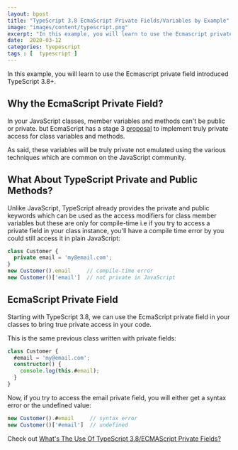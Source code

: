 ```yaml
---
layout: bpost
title: "TypeScript 3.8 EcmaScript Private Fields/Variables by Example"
image: "images/content/typescript.png"
excerpt: "In this example, you will learn to use the Ecmascript private  field introduced TypeScript 3.8+"
date:  2020-03-12
categories: tyepescript
tags : [  typescript ]
---
```


In this example, you will learn to use the Ecmascript private field introduced TypeScript 3.8+.

## Why the EcmaScript Private Field?

In your JavaScript classes, member variables and methods can't be public or private. but EcmaScript has a stage 3 [proposal](https://github.com/tc39/proposal-class-fields/) to implement truly private access for class variables and methods.

As said, these variables will be truly private not emulated using the various techniques which are common on the JavaScript community.

## What About TypeScript Private and Public Methods?

Unlike JavaScript, TypeScript already provides the private and public keywords which can be used as the access modifiers for class member variables but these are only for compile-time i.e if you try to access a private field in your class instance, you'll have a compile time error by you could still access it in plain JavaScript:

```ts
class Customer {
  private email = 'my@email.com';
}
new Customer().email     // compile-time error
new Customer()['email']  // not private in JavaScript
```

## EcmaScript Private Field

Starting with TypeScript 3.8, we can use the EcmaScript private field in your classes to bring true private access in your code.

This is the same previous class written with private fields:

```ts
class Customer {
  #email = 'my@email.com';
  constructor() {
    console.log(this.#email); 
  }
}
```

Now, if you try to access the email private field, you will either get a syntax error or the undefined value:

```ts
new Customer().#email     // syntax error
new Customer()['#email']  // undefined
```

Check out [What's The Use Of TypeScript 3.8/ECMAScript Private Fields?](https://shabang.dev/question/whats-the-use-of-typescript-3-8-ecmascript-private-fields/)


